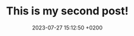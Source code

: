 ---
layout: post
title:  "This is my second post!"
date:   2023-07-27 15:12:50 +0200
categories: jekyll update
---